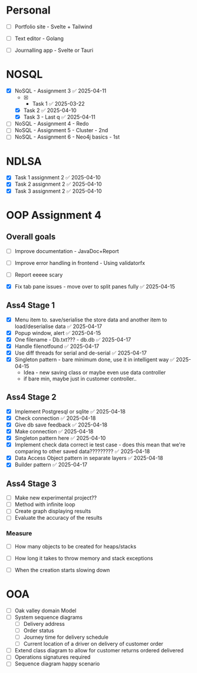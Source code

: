 # Personal

- [ ] Portfolio site - Svelte + Tailwind
- [ ] Text editor - Golang
- [ ] Journalling app - Svelte or Tauri


# NOSQL
- [x] NoSQL - Assignment 3 ✅ 2025-04-11
	- [x] - Task 1 ✅ 2025-03-22
	- [x] Task 2 ✅ 2025-04-10
	- [x] Task 3 - Last q ✅ 2025-04-11
- [ ] NoSQL - Assignment 4 - Redo
- [ ] NoSQL - Assignment 5 - Cluster - 2nd
- [ ] NoSQL - Assignment 6 -  Neo4j basics - 1st
# NDLSA
- [x] Task 1 assignment 2 ✅ 2025-04-10
- [x] Task 2 assignment 2 ✅ 2025-04-10
- [x] Task 3 assignment 2 ✅ 2025-04-10

# OOP Assignment 4
## Overall goals
- [ ] Improve documentation - JavaDoc+Report
- [ ] Improve error handling in frontend - Using validatorfx
- [ ] Report eeeee scary
- [x] Fix tab pane issues - move over to split panes fully ✅ 2025-04-15



## Ass4 Stage 1
- [x] Menu item to. save/serialise the store data and another item to load/deserialise data ✅ 2025-04-17
- [x] Popup window, alert ✅ 2025-04-15
- [x] One filename - Db.txt??? - db.db ✅ 2025-04-17
- [x] Handle filenotfound ✅ 2025-04-17
- [x] Use diff threads for serial and de-serial ✅ 2025-04-17
- [x] Singleton pattern - bare minimum done, use it in intelligent way ✅ 2025-04-15
	- Idea - new saving class or maybe even use data controller
	- if bare min, maybe just in customer controller..
## Ass4 Stage 2
- [x] Implement Postgresql or sqlite ✅ 2025-04-18
- [x] Check connection ✅ 2025-04-18
- [x] Give db save feedback ✅ 2025-04-18
- [x] Make connection ✅ 2025-04-18
- [x] Singleton pattern here ✅ 2025-04-10
- [x] Implement check data correct ie test case - does this mean that we're comparing to other saved data????????? ✅ 2025-04-18
- [x] Data Access Object pattern in separate layers ✅ 2025-04-18
- [x] Builder pattern ✅ 2025-04-17

## Ass4 Stage 3
- [ ] Make new experimental project??
- [ ] Method with infinite loop
- [ ] Create graph displaying results
- [ ] Evaluate the accuracy of the results
### Measure
- [ ] How many objects to be created for heaps/stacks
- [ ] How long it takes to throw memory and stack exceptions
- [ ] When the creation starts slowing down


# OOA
- [ ] Oak valley domain Model 
- [ ] System sequence diagrams
	- [ ] Delivery address
	- [ ] Order status 
	- [ ] Journey time for delivery schedule 
	- [ ] Current location of a driver on delivery of customer order
- [ ] Extend class diagram to allow for customer returns ordered delivered
- [ ] Operations signatures required 
- [ ] Sequence diagram happy scenario 
